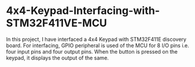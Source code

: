 # 4x4-Keypad-Interfacing-with-STM32F411VE-MCU
In this project, I have interfaced a 4x4 Keypad with STM32F411E discovery board. For interfacing, GPIO peripheral is used of the MCU for 8 I/O pins i.e. four input pins and four output pins. When the button is pressed on the keypad, it displays the output of the same.
